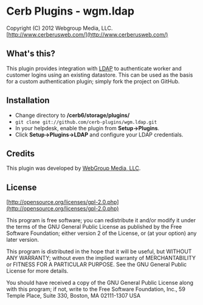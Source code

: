 Cerb Plugins - wgm.ldap
===========================================
Copyright (C) 2012 Webgroup Media, LLC.  
[http://www.cerberusweb.com/](http://www.cerberusweb.com/)  

What's this?
------------
This plugin provides integration with [LDAP](http://en.wikipedia.org/wiki/Lightweight_Directory_Access_Protocol) to authenticate worker and customer logins using an existing datastore.  This can be used as the basis for a custom authentication plugin; simply fork the project on GitHub.

Installation
------------
* Change directory to **/cerb6/storage/plugins/**
* `git clone git://github.com/cerb-plugins/wgm.ldap.git`
* In your helpdesk, enable the plugin from **Setup->Plugins**.
* Click **Setup->Plugins->LDAP** and configure your LDAP credentials.

Credits
-------
This plugin was developed by [WebGroup Media, LLC](http://www.cerberusweb.com/).

License
-------

[http://opensource.org/licenses/gpl-2.0.php](http://opensource.org/licenses/gpl-2.0.php)  

This program is free software; you can redistribute it and/or modify it under the terms of the GNU General Public License as published by the Free Software Foundation; either version 2 of the License, or (at your option) any later version.

This program is distributed in the hope that it will be useful, but WITHOUT ANY WARRANTY; without even the implied warranty of MERCHANTABILITY or FITNESS FOR A PARTICULAR PURPOSE. See the GNU General Public License for more details.

You should have received a copy of the GNU General Public License along with this program; if not, write to the Free Software Foundation, Inc., 59 Temple Place, Suite 330, Boston, MA 02111-1307 USA
